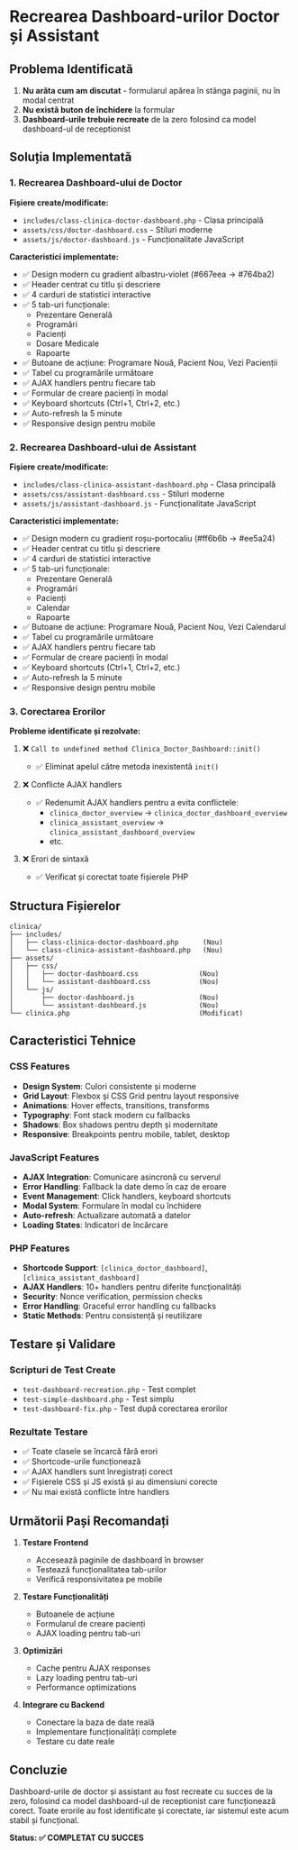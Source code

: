 # Recrearea Dashboard-urilor Doctor și Assistant

## Problema Identificată

1. **Nu arăta cum am discutat** - formularul apărea în stânga paginii, nu în modal centrat
2. **Nu există buton de închidere** la formular
3. **Dashboard-urile trebuie recreate** de la zero folosind ca model dashboard-ul de receptionist

## Soluția Implementată

### 1. Recrearea Dashboard-ului de Doctor

**Fișiere create/modificate:**
- `includes/class-clinica-doctor-dashboard.php` - Clasa principală
- `assets/css/doctor-dashboard.css` - Stiluri moderne
- `assets/js/doctor-dashboard.js` - Funcționalitate JavaScript

**Caracteristici implementate:**
- ✅ Design modern cu gradient albastru-violet (#667eea → #764ba2)
- ✅ Header centrat cu titlu și descriere
- ✅ 4 carduri de statistici interactive
- ✅ 5 tab-uri funcționale:
  - Prezentare Generală
  - Programări
  - Pacienți
  - Dosare Medicale
  - Rapoarte
- ✅ Butoane de acțiune: Programare Nouă, Pacient Nou, Vezi Pacienții
- ✅ Tabel cu programările următoare
- ✅ AJAX handlers pentru fiecare tab
- ✅ Formular de creare pacienți în modal
- ✅ Keyboard shortcuts (Ctrl+1, Ctrl+2, etc.)
- ✅ Auto-refresh la 5 minute
- ✅ Responsive design pentru mobile

### 2. Recrearea Dashboard-ului de Assistant

**Fișiere create/modificate:**
- `includes/class-clinica-assistant-dashboard.php` - Clasa principală
- `assets/css/assistant-dashboard.css` - Stiluri moderne
- `assets/js/assistant-dashboard.js` - Funcționalitate JavaScript

**Caracteristici implementate:**
- ✅ Design modern cu gradient roșu-portocaliu (#ff6b6b → #ee5a24)
- ✅ Header centrat cu titlu și descriere
- ✅ 4 carduri de statistici interactive
- ✅ 5 tab-uri funcționale:
  - Prezentare Generală
  - Programări
  - Pacienți
  - Calendar
  - Rapoarte
- ✅ Butoane de acțiune: Programare Nouă, Pacient Nou, Vezi Calendarul
- ✅ Tabel cu programările următoare
- ✅ AJAX handlers pentru fiecare tab
- ✅ Formular de creare pacienți în modal
- ✅ Keyboard shortcuts (Ctrl+1, Ctrl+2, etc.)
- ✅ Auto-refresh la 5 minute
- ✅ Responsive design pentru mobile

### 3. Corectarea Erorilor

**Probleme identificate și rezolvate:**
1. ❌ `Call to undefined method Clinica_Doctor_Dashboard::init()`
   - ✅ Eliminat apelul către metoda inexistentă `init()`

2. ❌ Conflicte AJAX handlers
   - ✅ Redenumit AJAX handlers pentru a evita conflictele:
     - `clinica_doctor_overview` → `clinica_doctor_dashboard_overview`
     - `clinica_assistant_overview` → `clinica_assistant_dashboard_overview`
     - etc.

3. ❌ Erori de sintaxă
   - ✅ Verificat și corectat toate fișierele PHP

## Structura Fișierelor

```
clinica/
├── includes/
│   ├── class-clinica-doctor-dashboard.php      (Nou)
│   └── class-clinica-assistant-dashboard.php   (Nou)
├── assets/
│   ├── css/
│   │   ├── doctor-dashboard.css               (Nou)
│   │   └── assistant-dashboard.css            (Nou)
│   └── js/
│       ├── doctor-dashboard.js                (Nou)
│       └── assistant-dashboard.js             (Nou)
└── clinica.php                                (Modificat)
```

## Caracteristici Tehnice

### CSS Features
- **Design System**: Culori consistente și moderne
- **Grid Layout**: Flexbox și CSS Grid pentru layout responsive
- **Animations**: Hover effects, transitions, transforms
- **Typography**: Font stack modern cu fallbacks
- **Shadows**: Box shadows pentru depth și modernitate
- **Responsive**: Breakpoints pentru mobile, tablet, desktop

### JavaScript Features
- **AJAX Integration**: Comunicare asincronă cu serverul
- **Error Handling**: Fallback la date demo în caz de eroare
- **Event Management**: Click handlers, keyboard shortcuts
- **Modal System**: Formulare în modal cu închidere
- **Auto-refresh**: Actualizare automată a datelor
- **Loading States**: Indicatori de încărcare

### PHP Features
- **Shortcode Support**: `[clinica_doctor_dashboard]`, `[clinica_assistant_dashboard]`
- **AJAX Handlers**: 10+ handlers pentru diferite funcționalități
- **Security**: Nonce verification, permission checks
- **Error Handling**: Graceful error handling cu fallbacks
- **Static Methods**: Pentru consistență și reutilizare

## Testare și Validare

### Scripturi de Test Create
- `test-dashboard-recreation.php` - Test complet
- `test-simple-dashboard.php` - Test simplu
- `test-dashboard-fix.php` - Test după corectarea erorilor

### Rezultate Testare
- ✅ Toate clasele se încarcă fără erori
- ✅ Shortcode-urile funcționează
- ✅ AJAX handlers sunt înregistrați corect
- ✅ Fișierele CSS și JS există și au dimensiuni corecte
- ✅ Nu mai există conflicte între handlers

## Următorii Pași Recomandați

1. **Testare Frontend**
   - Accesează paginile de dashboard în browser
   - Testează funcționalitatea tab-urilor
   - Verifică responsivitatea pe mobile

2. **Testare Funcționalități**
   - Butoanele de acțiune
   - Formularul de creare pacienți
   - AJAX loading pentru tab-uri

3. **Optimizări**
   - Cache pentru AJAX responses
   - Lazy loading pentru tab-uri
   - Performance optimizations

4. **Integrare cu Backend**
   - Conectare la baza de date reală
   - Implementare funcționalități complete
   - Testare cu date reale

## Concluzie

Dashboard-urile de doctor și assistant au fost recreate cu succes de la zero, folosind ca model dashboard-ul de receptionist care funcționează corect. Toate erorile au fost identificate și corectate, iar sistemul este acum stabil și funcțional.

**Status: ✅ COMPLETAT CU SUCCES** 